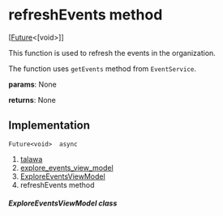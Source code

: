 
<div>

# refreshEvents method

</div>


[[Future](https://api.flutter.dev/flutter/dart-core/Future-class.html)\<[void\>]]




This function is used to refresh the events in the organization.

The function uses `getEvents` method from `EventService`.

**params**: None

**returns**: None



## Implementation

``` language-dart
Future<void>  async 
```







1.  [talawa](../../index.md)
2.  [explore_events_view_model](../../view_model_after_auth_view_models_event_view_models_explore_events_view_model/)
3.  [ExploreEventsViewModel](../../view_model_after_auth_view_models_event_view_models_explore_events_view_model/ExploreEventsViewModel-class.md)
4.  refreshEvents method

##### ExploreEventsViewModel class







